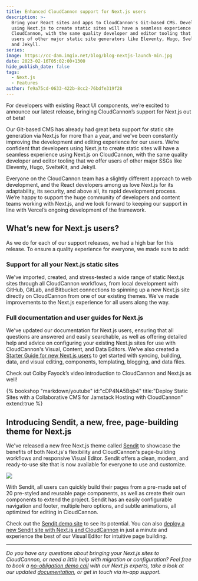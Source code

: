 ```yaml
---
title: Enhanced CloudCannon support for Next.js users
description: >-
  Bring your React sites and apps to CloudCannon's Git-based CMS. Developers
  using Next.js to create static sites will have a seamless experience on
  CloudCannon, with the same quality developer and editor tooling that we offer
  users of other major static site generators like Eleventy, Hugo, SvelteKit,
  and Jekyll.
series:
image: https://cc-dam.imgix.net/blog/blog-nextjs-launch-min.jpg
date: 2023-02-16T05:02:00+1300
hide_publish_date: false
tags:
  - Next.js
  - Features
author: fe9a75cd-0633-422b-8cc2-76bdfe319f28
---
```

For developers with existing React UI components, we’re excited to announce our latest release, bringing CloudCannon’s support for Next.js out of beta!

Our Git-based CMS has already had great beta support for static site generation via Next.js for more than a year, and we've been constantly improving the development and editing experience for our users. We’re confident that developers using Next.js to create static sites will have a seamless experience using Next.js on CloudCannon, with the same quality developer and editor tooling that we offer users of other major SSGs like Eleventy, Hugo, SvelteKit, and Jekyll.

Everyone on the CloudCannon team has a slightly different approach to web development, and the React developers among us love Next.js for its adaptability, its security, and above all, its rapid development process. We’re happy to support the huge community of developers and content teams working with Next.js, and we look forward to keeping our support in line with Vercel’s ongoing development of the framework.

## What’s new for Next.js users?

As we do for each of our support releases, we had a high bar for this release. To ensure a quality experience for everyone, we made sure to add:

### Support for all your Next.js static sites

We've imported, created, and stress-tested a wide range of static Next.js sites through all CloudCannon workflows, from local development with GitHub, GitLab, and Bitbucket connections to spinning up a new Next.js site directly on CloudCannon from one of our existing themes. We've made improvements to the Next.js experience for all users along the way.

### Full documentation and user guides for Next.js

We've updated our documentation for Next.js users, ensuring that all questions are answered and easily searchable, as well as offering detailed help and advice on configuring your existing Next.js sites for use with CloudCannon's Visual, Content, and Data Editors. We’ve also created a [Starter Guide for new Next.js users](https://cloudcannon.com/documentation/articles/nextjs-starter-guide/?ssg=Next.js) to get started with syncing, building, data, and visual editing, components, templating, blogging, and data files.

Check out Colby Fayock’s video introduction to CloudCannon and Next.js as well!

{% bookshop "markdown/youtube" id:"cDP4NA5Bqb4" title:"Deploy Static Sites with a Collaborative CMS for Jamstack Hosting with CloudCannon" extend:true %}


## Introducing Sendit, a new, free, page-building theme for Next.js

We've released a new free Next.js theme called [Sendit](https://cloudcannon.com/community/themes/sendit/) to showcase the benefits of both Next.js's flexibility and CloudCannon's page-building workflows and responsive Visual Editor. Sendit offers a clean, modern, and ready-to-use site that is now available for everyone to use and customize.

![](https://cc-dam.imgix.net/blog/blog-next-launch-sendit.jpg)

With Sendit, all users can quickly build their pages from a pre-made set of 20 pre-styled and reusable page components, as well as create their own components to extend the project. Sendit has an easily configurable navigation and footer, multiple hero options, and subtle animations, all optimized for editing in CloudCannon.

Check out the [Sendit demo site](https://mysterious-oryx.cloudvent.net/) to see its potential. You can also [deploy a new Sendit site with Next.js and CloudCannon](https://cloudcannon.com/community/themes/sendit/) in just a minute and experience the best of our Visual Editor for intuitive page building.

---

*Do you have any questions about bringing your Next.js sites to CloudCannon, or need a little help with migration or configuration? Feel free to book a [no-obligation demo call](https://cloudcannon.com/book-a-demo/) with our Next.js experts, take a look at our updated [documentation](https://cloudcannon.com/documentation/?ssg=Next.js), or get in touch via in-app support.*
